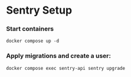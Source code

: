 # Sentry Setup

### Start containers
```shell
docker compose up -d
```

### Apply migrations and create a user:
```shell
docker compose exec sentry-api sentry upgrade
```
